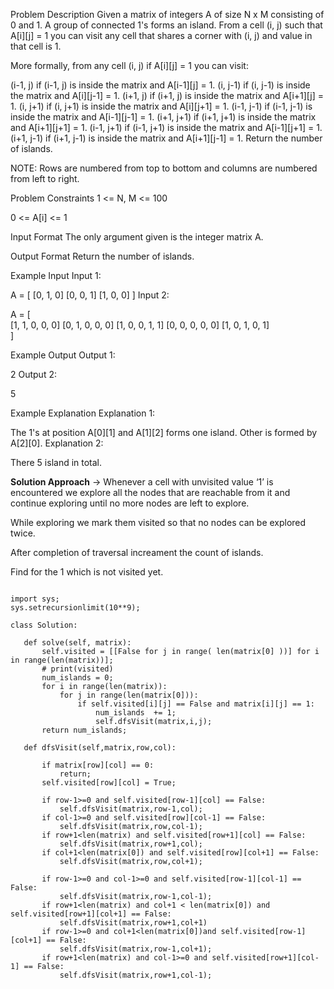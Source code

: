 Problem Description
Given a matrix of integers A of size N x M consisting of 0 and 1. A group of connected 1's forms an island. From a cell (i, j) such that A[i][j] = 1 you can visit any cell that shares a corner with (i, j) and value in that cell is 1.

More formally, from any cell (i, j) if A[i][j] = 1 you can visit:

(i-1, j) if (i-1, j) is inside the matrix and A[i-1][j] = 1.
(i, j-1) if (i, j-1) is inside the matrix and A[i][j-1] = 1.
(i+1, j) if (i+1, j) is inside the matrix and A[i+1][j] = 1.
(i, j+1) if (i, j+1) is inside the matrix and A[i][j+1] = 1.
(i-1, j-1) if (i-1, j-1) is inside the matrix and A[i-1][j-1] = 1.
(i+1, j+1) if (i+1, j+1) is inside the matrix and A[i+1][j+1] = 1.
(i-1, j+1) if (i-1, j+1) is inside the matrix and A[i-1][j+1] = 1.
(i+1, j-1) if (i+1, j-1) is inside the matrix and A[i+1][j-1] = 1.
Return the number of islands.

NOTE: Rows are numbered from top to bottom and columns are numbered from left to right.



Problem Constraints
1 <= N, M <= 100

0 <= A[i] <= 1



Input Format
The only argument given is the integer matrix A.



Output Format
Return the number of islands.



Example Input
Input 1:

 A = [ 
       [0, 1, 0]
       [0, 0, 1]
       [1, 0, 0]
     ]
Input 2:

 A = [   
       [1, 1, 0, 0, 0]
       [0, 1, 0, 0, 0]
       [1, 0, 0, 1, 1]
       [0, 0, 0, 0, 0]
       [1, 0, 1, 0, 1]    
     ]


Example Output
Output 1:

 2
Output 2:

 5


Example Explanation
Explanation 1:

 The 1's at position A[0][1] and A[1][2] forms one island.
 Other is formed by A[2][0].
Explanation 2:

 There 5 island in total.
 
 
 **Solution Approach**
 -> Whenever a cell with unvisited value ‘1’ is encountered we explore all the nodes that are reachable from it and continue exploring until no more nodes are left to explore.

While exploring we mark them visited so that no nodes can be explored twice.

After completion of traversal increament the count of islands.

Find for the 1 which is not visited yet.
 
 
 ```
 
import sys;
sys.setrecursionlimit(10**9);

class Solution:

    def solve(self, matrix):
        self.visited = [[False for j in range( len(matrix[0] ))] for i in range(len(matrix))];
        # print(visited)
        num_islands = 0;
        for i in range(len(matrix)):
            for j in range(len(matrix[0])):
                if self.visited[i][j] == False and matrix[i][j] == 1:
                    num_islands  += 1;
                    self.dfsVisit(matrix,i,j);
        return num_islands;
        
    def dfsVisit(self,matrix,row,col):

        if matrix[row][col] == 0:
            return;
        self.visited[row][col] = True;
 
        if row-1>=0 and self.visited[row-1][col] == False:
            self.dfsVisit(matrix,row-1,col);
        if col-1>=0 and self.visited[row][col-1] == False:
            self.dfsVisit(matrix,row,col-1);
        if row+1<len(matrix) and self.visited[row+1][col] == False:
            self.dfsVisit(matrix,row+1,col);
        if col+1<len(matrix[0]) and self.visited[row][col+1] == False:
            self.dfsVisit(matrix,row,col+1);

        if row-1>=0 and col-1>=0 and self.visited[row-1][col-1] == False:
            self.dfsVisit(matrix,row-1,col-1);
        if row+1<len(matrix) and col+1 < len(matrix[0]) and self.visited[row+1][col+1] == False:
            self.dfsVisit(matrix,row+1,col+1)
        if row-1>=0 and col+1<len(matrix[0])and self.visited[row-1][col+1] == False:
            self.dfsVisit(matrix,row-1,col+1);
        if row+1<len(matrix) and col-1>=0 and self.visited[row+1][col-1] == False:
            self.dfsVisit(matrix,row+1,col-1);
 
 
 ```
